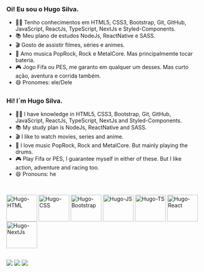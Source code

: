 ### Oi! Eu sou o Hugo Silva.

- 👨‍💻 Tenho conhecimentos em HTML5, CSS3, Bootstrap, Git, GitHub, JavaScript, ReactJs, TypeScript, NextJs e Styled-Components.
- 📚 Meu plano de estudos NodeJs, ReactNative e SASS.
- 🎬 Gosto de assistir filmes, séries e animes.
- 🥁 Amo musica PopRock, Rock e MetalCore. Mas principalmemte tocar bateria.
- 🎮 Jogo Fifa ou PES, me garanto em qualquer um desses. Mas curto ação, aventura e corrida também.
- 😄 Pronomes: ele/Dele

##

### Hi! I´m Hugo Silva.

- 👨‍💻 I have knowledge in HTML5, CSS3, Bootstrap, Git, GitHub, JavaScript, ReactJs, TypeScript, NextJs and Styled-Components.
- 📚 My study plan is NodeJs, ReactNative and SASS.
- 🎬 I like to watch movies, series and anime.
- 🥁 I love music PopRock, Rock and MetalCore. But mainly playing the drums.
- 🎮 Play Fifa or PES, I guarantee myself in either of these. But I like action, adventure and racing too.
- 😄 Pronouns: he

##

<div style="display: incline_block"><br>
  <img align="center" alt="Hugo-HTML" height="70" width="80" src="https://cdn.jsdelivr.net/gh/devicons/devicon/icons/html5/html5-original.svg" />
  <img align="center" alt="Hugo-CSS" height="70" width="80" src="https://cdn.jsdelivr.net/gh/devicons/devicon/icons/css3/css3-original.svg" />
  <img align="center" alt="Hugo-Bootstrap" height="70" width="80" src="https://cdn.jsdelivr.net/gh/devicons/devicon/icons/bootstrap/bootstrap-original.svg"/>
  <img align="center" alt="Hugo-JS" height="70" width="80" src="https://cdn.jsdelivr.net/gh/devicons/devicon/icons/javascript/javascript-original.svg" />
  <img align="center" alt="Hugo-TS" height="70" width="80" src="https://cdn.jsdelivr.net/gh/devicons/devicon/icons/typescript/typescript-original.svg" />
  <img align="center" alt="Hugo-React" height="70" width="80" src="https://cdn.jsdelivr.net/gh/devicons/devicon/icons/react/react-original.svg" />
  <img align="center" alt="Hugo-NextJs" height="70" width="80" src="https://cdn.jsdelivr.net/gh/devicons/devicon/icons/nextjs/nextjs-original.svg" />
</div>

##

<div>
  <a href= "mailto:hugo.m.silva.023@gmail.com"><img src="https://img.shields.io/badge/Gmail-D14836?style=for-the-badge&logo=gmail&logoColor=white" target="_blank"></a>
  <a href="https://www.linkedin.com/in/hugo-silva-7a282a188/" target="_blank"><img src="https://img.shields.io/badge/LinkedIn-0077B5?style=for-the-badge&logo=linkedin&logoColor=white" target="_blank"></a>
  <a href="https://wa.me/+5521991510641" target="_blank"><img src="https://img.shields.io/badge/WhatsApp-25D366?style=for-the-badge&logo=whatsapp&logoColor=white" target="_blank"></a>
</div>
